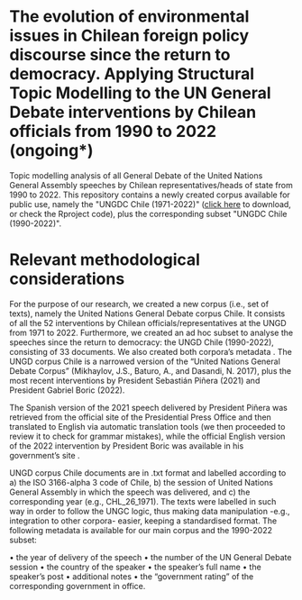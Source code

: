 # The evolution of environmental issues in Chilean foreign policy discourse since the return to democracy. Applying Structural Topic Modelling to the UN General Debate interventions by Chilean officials from 1990 to 2022 (ongoing*)

Topic modelling analysis of all General Debate of the United Nations General Assembly speeches by Chilean representatives/heads of state from 1990 to 2022. This repository contains a newly created corpus available for public use, namely the "UNGDC Chile (1971-2022)" ([click here](https://www.researchgate.net/profile/Vicente_Opazo/publication/363844089_UN_General_Debate_Corpus_Chile_1971-2022/data/637ff22148124c2bc6674ae8/UNGDC-Chile-1971-2022.zip) to download, or check the Rproject code), plus the corresponding subset "UNGDC Chile (1990-2022)".  


# Relevant methodological considerations
 
For the purpose of our research, we created a new corpus (i.e., set of texts), namely the United Nations General Debate corpus Chile. It consists of all the 52 interventions by Chilean officials/representatives at the UNGD from 1971 to 2022. Furthermore, we created an ad hoc subset to analyse the speeches since the return to democracy: the UNGD Chile (1990-2022), consisting of 33 documents. We also created both corpora’s metadata . The UNGD corpus Chile is a narrowed version of the “United Nations General Debate Corpus” (Mikhaylov, J.S., Baturo, A., and Dasandi, N. 2017), plus the most recent interventions by President Sebastián Piñera (2021) and President Gabriel Boric (2022). 

The Spanish version of the 2021 speech delivered by President Piñera was retrieved from the official site of the Presidential Press Office  and then translated to English via automatic translation tools (we then proceeded to review it to check for grammar mistakes), while the official English version of the 2022 intervention by President Boric was available in his government’s site .  

UNGD corpus Chile documents are in .txt format and labelled according to a) the ISO 3166-alpha 3 code of Chile, b) the session of United Nations General Assembly in which the speech was delivered, and c) the corresponding year (e.g., CHL_26_1971). The texts were labelled in such way in order to follow the UNGC logic, thus making data manipulation -e.g., integration to other corpora- easier, keeping a standardised format. The following metadata is available for our main corpus and the 1990-2022 subset: 

•	the year of delivery of the speech
•	the number of the UN General Debate session
•	the country of the speaker
•	the speaker’s full name
•	the speaker’s post
•	additional notes 
•	the “government rating” of the corresponding government in office.
